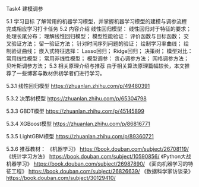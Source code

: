 Task4 建模调参

5.1 学习目标
了解常用的机器学习模型，并掌握机器学习模型的建模与调参流程
完成相应学习打卡任务
5.2 内容介绍
线性回归模型：
线性回归对于特征的要求；
处理长尾分布；
理解线性回归模型；
模型性能验证：
评价函数与目标函数；
交叉验证方法；
留一验证方法；
针对时间序列问题的验证；
绘制学习率曲线；
绘制验证曲线；
嵌入式特征选择：
Lasso回归；
Ridge回归；
决策树；
模型对比：
常用线性模型；
常用非线性模型；
模型调参：
贪心调参方法；
网格调参方法；
贝叶斯调参方法；
5.3 相关原理介绍与推荐
由于相关算法原理篇幅较长，本文推荐了一些博客与教材供初学者们进行学习。

5.3.1 线性回归模型
https://zhuanlan.zhihu.com/p/49480391

5.3.2 决策树模型
https://zhuanlan.zhihu.com/p/65304798

5.3.3 GBDT模型
https://zhuanlan.zhihu.com/p/45145899

5.3.4 XGBoost模型
https://zhuanlan.zhihu.com/p/86816771

5.3.5 LightGBM模型
https://zhuanlan.zhihu.com/p/89360721

5.3.6 推荐教材：
《机器学习》 https://book.douban.com/subject/26708119/
《统计学习方法》 https://book.douban.com/subject/10590856/
《Python大战机器学习》 https://book.douban.com/subject/26987890/
《面向机器学习的特征工程》 https://book.douban.com/subject/26826639/
《数据科学家访谈录》 https://book.douban.com/subject/30129410/